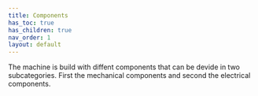 ```yaml
---
title: Components
has_toc: true
has_children: true
nav_order: 1
layout: default
---
```


The machine is build with diffent components that can be devide in two subcategories. First the mechanical components and second the electrical components.